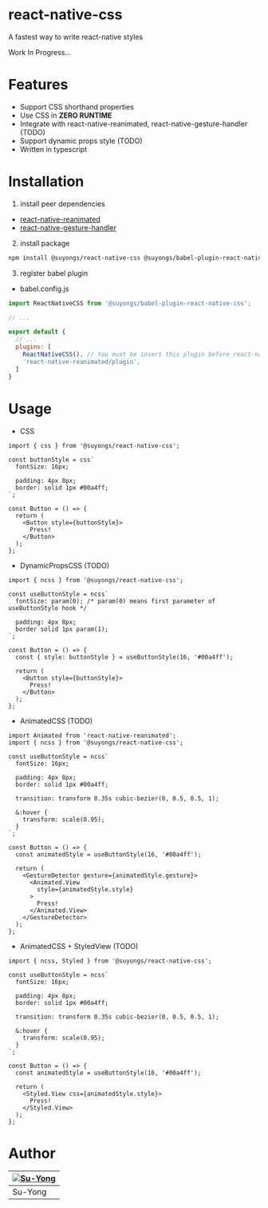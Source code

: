# react-native-css
A fastest way to write react-native styles

Work In Progress...

# Features
* Support CSS shorthand properties
* Use CSS in **ZERO RUNTIME**
* Integrate with react-native-reanimated, react-native-gesture-handler (TODO)
* Support dynamic props style (TODO)
* Written in typescript

# Installation

1. install peer dependencies
 * [react-native-reanimated](https://docs.swmansion.com/react-native-reanimated/docs/fundamentals/installation/)
 * [react-native-gesture-handler](https://docs.swmansion.com/react-native-gesture-handler/docs/installation)

2. install package
```sh
npm install @suyongs/react-native-css @suyongs/babel-plugin-react-native-css
```

3. register babel plugin
* babel.config.js
```js
import ReactNativeCSS from '@suyongs/babel-plugin-react-native-css';

// ...

export default {
  // ...
  plugins: [
    ReactNativeCSS(), // You must be insert this plugin before react-native-reanimated plugin
    'react-native-reanimated/plugin',
  ]
}
```

# Usage

* CSS
```tsx
import { css } from '@suyongs/react-native-css';

const buttonStyle = css`
  fontSize: 16px;

  padding: 4px 8px;
  border: solid 1px #00a4ff;
`;

const Button = () => {
  return (
    <Button style={buttonStyle}>
      Press!
    </Button>
  );
};
```

* DynamicPropsCSS (TODO)
```tsx
import { ncss } from '@suyongs/react-native-css';

const useButtonStyle = ncss`
  fontSize: param(0); /* param(0) means first parameter of useButtonStyle hook */

  padding: 4px 8px;
  border solid 1px param(1);
`;

const Button = () => {
  const { style: buttonStyle } = useButtonStyle(16, '#00a4ff');

  return (
    <Button style={buttonStyle}>
      Press!
    </Button>
  );
};
```

* AnimatedCSS (TODO)
```tsx
import Animated from 'react-native-reanimated';
import { ncss } from '@suyongs/react-native-css';

const useButtonStyle = ncss`
  fontSize: 16px;

  padding: 4px 8px;
  border: solid 1px #00a4ff;

  transition: transform 0.35s cubic-bezier(0, 0.5, 0.5, 1);

  &:hover {
    transform: scale(0.95);
  }
`;

const Button = () => {
  const animatedStyle = useButtonStyle(16, '#00a4ff');

  return (
    <GestureDetector gesture={animatedStyle.gesture}>
      <Animated.View
        style={animatedStyle.style}
      >
        Press!
      </Animated.View>
    </GestureDetector>
  );
};
```

* AnimatedCSS + StyledView (TODO)
```tsx
import { ncss, Styled } from '@suyongs/react-native-css';

const useButtonStyle = ncss`
  fontSize: 16px;

  padding: 4px 8px;
  border: solid 1px #00a4ff;

  transition: transform 0.35s cubic-bezier(0, 0.5, 0.5, 1);

  &:hover {
    transform: scale(0.95);
  }
`;

const Button = () => {
  const animatedStyle = useButtonStyle(16, '#00a4ff');

  return (
    <Styled.View css={animatedStyle.style}>
      Press!
    </Styled.View>
  );
};
```

# Author
| [![Su-Yong](https://avatars.githubusercontent.com/u/13764936?v=4&s=128)](https://github.com/Su-Yong) |
| ------- |
| Su-Yong |
